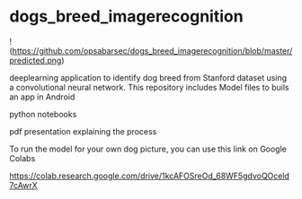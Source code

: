 # dogs_breed_imagerecognition

!(https://github.com/opsabarsec/dogs_breed_imagerecognition/blob/master/predicted.png)

deeplearning application to identify dog breed from Stanford dataset using a convolutional neural network.
 This repository includes
Model files to buils an app in Android

python notebooks 

pdf presentation explaining the process

To run the model for your own dog picture, you can use this link on Google Colabs

https://colab.research.google.com/drive/1kcAFOSreOd_68WF5gdvoQOceld7cAwrX
